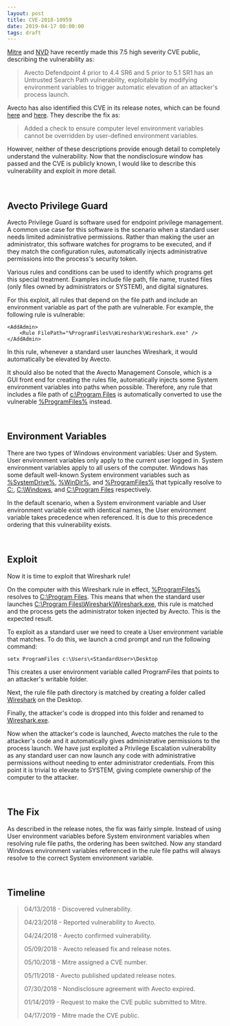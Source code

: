 ```yaml
---
layout: post
title: CVE-2018-10959
date: 2019-04-17 00:00:00
tags: draft
---
```


[Mitre](https://cve.mitre.org/cgi-bin/cvename.cgi?name=2018-10959) and [NVD](https://nvd.nist.gov/vuln/detail/CVE-2018-10959) have recently made this 7.5 high severity CVE public, describing the vulnerability as:

> Avecto Defendpoint 4 prior to 4.4 SR6 and 5 prior to 5.1 SR1 has an Untrusted Search Path vulnerability, exploitable by modifying environment variables to trigger automatic elevation of an attacker's process launch.

Avecto has also identified this CVE in its release notes, which can be found [here](/assets/2019-04-17-cve-2018-10959/Defendpoint_Windows_Client_Release_Notes_4.4.267.0_SR6.pdf) and [here](/assets/2019-04-17-cve-2018-10959/Defendpoint_Windows_Client_Release_Notes_5.1.149.0_SR1.pdf). They describe the fix as:

> Added a check to ensure computer level environment variables cannot be overridden by user-defined environment variables.

However, neither of these descriptions provide enough detail to completely understand the vulnerability. Now that the nondisclosure window has passed and the CVE is publicly known, I would like to describe this vulnerability and exploit in more detail.

<br>

Avecto Privilege Guard
-------

Avecto Privilege Guard is software used for endpoint privilege management. A common use case for this software is the scenario when a standard user needs limited administrative permissions. Rather than making the user an administrator, this software watches for programs to be executed, and if they match the configuration rules, automatically injects administrative permissions into the process's security token.

Various rules and conditions can be used to identify which programs get this special treatment. Examples include file path, file name, trusted files (only files owned by administrators or SYSTEM), and digital signatures.

For this exploit, all rules that depend on the file path and include an environment variable as part of the path are vulnerable. For example, the following rule is vulnerable:

~~~~~~~~~~~~
<AddAdmin>
	<Rule FilePath="%ProgramFiles%\Wireshark\Wireshark.exe" />
</AddAdmin>
~~~~~~~~~~~~

In this rule, whenever a standard user launches Wireshark, it would automatically be elevated by Avecto.

It should also be noted that the Avecto Management Console, which is a GUI front end for creating the rules file, automatically injects some System environment variables into paths when possible. Therefore, any rule that includes a file path of <u>c:\Program Files</u> is automatically converted to use the vulnerable <u>%ProgramFiles%</u> instead.

<br>

Environment Variables
---------

There are two types of Windows environment variables: User and System. User environment variables only apply to the current user logged in. System environment variables apply to all users of the computer. Windows has some default well-known System environment variables such as <u>%SystemDrive%</u>, <u>%WinDir%</u>, and <u>%ProgramFiles%</u> that typically resolve to <u>C:</u>, <u>C:\Windows</u>, and <u>C:\Program Files</u> respectively.

In the default scenario, when a System environment variable and User environment variable exist with identical names, the User environment variable takes precedence when referenced. It is due to this precedence ordering that this vulnerability exists.

<br>

Exploit
--------

Now it is time to exploit that Wireshark rule!

On the computer with this Wireshark rule in effect, <u>%ProgramFiles%</u> resolves to <u>C:\Program Files</u>. This means that when the standard user launches <u>C:\Program Files\Wireshark\Wireshark.exe</u>, this rule is matched and the process gets the administrator token injected by Avecto. This is the expected result.

To exploit as a standard user we need to create a User environment variable that matches. To do this, we launch a cmd prompt and run the following command:

~~~~~~~~~~~~
setx ProgramFiles c:\Users\<StandardUser>\Desktop
~~~~~~~~~~~~

This creates a user environment variable called ProgramFiles that points to an attacker's writable folder.

Next, the rule file path directory is matched by creating a folder called <u>Wireshark</u> on the Desktop.

Finally, the attacker's code is dropped into this folder and renamed to <u>Wireshark.exe</u>.

Now when the attacker's code is launched, Avecto matches the rule to the attacker's code and it automatically gives administrative permissions to the process launch. We have just exploited a Privilege Escalation vulnerability as any standard user can now launch any code with administrative permissions without needing to enter administrator credentials. From this point it is trivial to elevate to SYSTEM, giving complete ownership of the computer to the attacker.

<br>

The Fix
--------
As described in the release notes, the fix was fairly simple. Instead of using User environment variables before System environment variables when resolving rule file paths, the ordering has been switched. Now any standard Windows environment variables referenced in the rule file paths will always resolve to the correct System environment variable.

<br>

Timeline
--------

> 04/13/2018 - Discovered vulnerability.
> 
> 04/23/2018 - Reported vulnerability to Avecto.
> 
> 04/24/2018 - Avecto confirmed vulnerability.
> 
> 05/09/2018 - Avecto released fix and release notes.
>
> 05/10/2018 - Mitre assigned a CVE number.
> 
> 05/11/2018 - Avecto published updated release notes.
> 
> 07/30/2018 - Nondisclosure agreement with Avecto expired.
> 
> 01/14/2019 - Request to make the CVE public submitted to Mitre.
> 
> 04/17/2019 - Mitre made the CVE public.